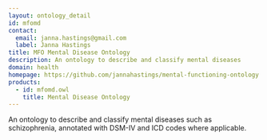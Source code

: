 ```yaml
---
layout: ontology_detail
id: mfomd
contact: 
  email: janna.hastings@gmail.com
  label: Janna Hastings
title: MFO Mental Disease Ontology
description: An ontology to describe and classify mental diseases
domain: health
homepage: https://github.com/jannahastings/mental-functioning-ontology
products: 
  - id: mfomd.owl
    title: Mental Disease Ontology
---
```


An ontology to describe and classify mental diseases such as schizophrenia, annotated with DSM-IV and ICD codes where applicable.
